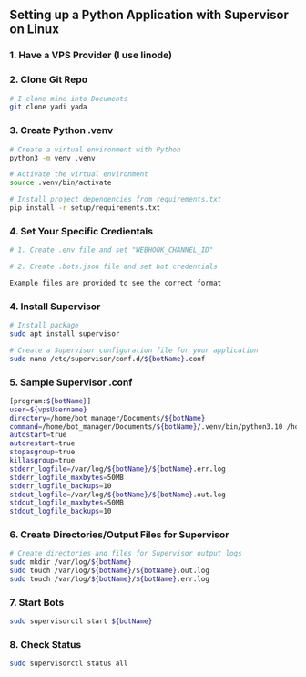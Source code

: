 ## Setting up a Python Application with Supervisor on Linux

### 1. Have a VPS Provider (I use linode)

### 2. Clone Git Repo

```bash
# I clone mine into Documents
git clone yadi yada
```

### 3. Create Python .venv

```bash
# Create a virtual environment with Python
python3 -m venv .venv

# Activate the virtual environment
source .venv/bin/activate

# Install project dependencies from requirements.txt
pip install -r setup/requirements.txt
```

### 4. Set Your Specific Credientals

```bash
# 1. Create .env file and set "WEBHOOK_CHANNEL_ID"

# 2. Create .bots.json file and set bot credentials

Example files are provided to see the correct format
```

### 4. Install Supervisor

```bash
# Install package
sudo apt install supervisor

# Create a Supervisor configuration file for your application
sudo nano /etc/supervisor/conf.d/${botName}.conf
```

### 5. Sample Supervisor .conf

```bash
[program:${botName}]
user=${vpsUsername}
directory=/home/bot_manager/Documents/${botName}
command=/home/bot_manager/Documents/${botName}/.venv/bin/python3.10 /home/bot_manager/Documents/${botName}/src/main.py
autostart=true
autorestart=true
stopasgroup=true
killasgroup=true
stderr_logfile=/var/log/${botName}/${botName}.err.log
stderr_logfile_maxbytes=50MB
stderr_logfile_backups=10
stdout_logfile=/var/log/${botName}/${botName}.out.log
stdout_logfile_maxbytes=50MB
stdout_logfile_backups=10
```

### 6. Create Directories/Output Files for Supervisor

```bash
# Create directories and files for Supervisor output logs
sudo mkdir /var/log/${botName}
sudo touch /var/log/${botName}/${botName}.out.log
sudo touch /var/log/${botName}/${botName}.err.log
```

### 7. Start Bots

```bash
sudo supervisorctl start ${botName}
```

### 8. Check Status

```bash
sudo supervisorctl status all
```

